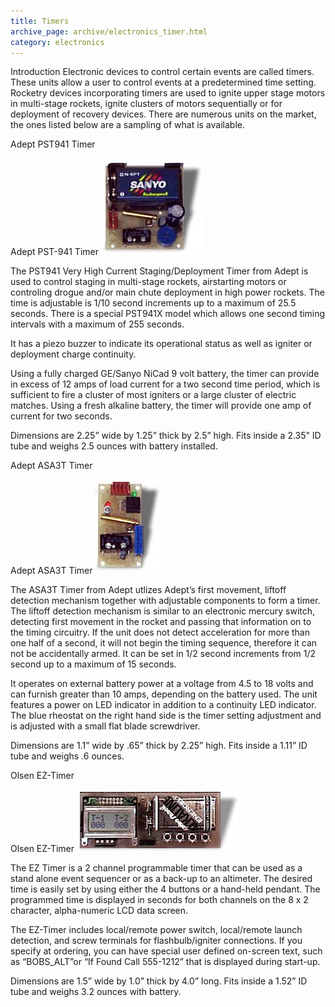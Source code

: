 ```yaml
---
title: Timers
archive_page: archive/electronics_timer.html
category: electronics
---
```

Introduction Electronic devices to control certain events are called timers. These units allow a user to control events at a predetermined time setting. Rocketry devices incorporating timers are used to ignite upper stage motors in multi-stage rockets, ignite clusters of motors sequentially or for deployment of recovery devices. There are numerous units on the market, the ones listed below are a sampling of what is available.

Adept PST941 Timer

Adept PST-941 Timer ![](/images/electronics_timer1.jpg)

The PST941 Very High Current Staging/Deployment Timer from Adept is used to control staging in multi-stage rockets, airstarting motors or controling drogue and/or main chute deployment in high power rockets. The time is adjustable is 1/10 second increments up to a maximum of 25.5 seconds. There is a special PST941X model which allows one second timing intervals with a maximum of 255 seconds.

It has a piezo buzzer to indicate its operational status as well as igniter or deployment charge continuity.

Using a fully charged GE/Sanyo NiCad 9 volt battery, the timer can provide in excess of 12 amps of load current for a two second time period, which is sufficient to fire a cluster of most igniters or a large cluster of electric matches. Using a fresh alkaline battery, the timer will provide one amp of current for two seconds.

Dimensions are 2.25” wide by 1.25” thick by 2.5” high. Fits inside a 2.35” ID tube and weighs 2.5 ounces with battery installed.

Adept ASA3T Timer

Adept ASA3T Timer ![](/images/electronics_timer2.jpg)

The ASA3T Timer from Adept utlizes Adept’s first movement, liftoff detection mechanism together with adjustable components to form a timer. The liftoff detection mechanism is similar to an electronic mercury switch, detecting first movement in the rocket and passing that information on to the timing circuitry. If the unit does not detect acceleration for more than one half of a second, it will not begin the timing sequence, therefore it can not be accidentally armed. It can be set in 1/2 second increments from 1/2 second up to a maximum of 15 seconds.

It operates on external battery power at a voltage from 4.5 to 18 volts and can furnish greater than 10 amps, depending on the battery used. The unit features a power on LED indicator in addition to a continuity LED indicator. The blue rheostat on the right hand side is the timer setting adjustment and is adjusted with a small flat blade screwdriver.

Dimensions are 1.1” wide by .65” thick by 2.25” high. Fits inside a 1.11” ID tube and weighs .6 ounces.

Olsen EZ-Timer

Olsen EZ-Timer ![](/images/electronics_timer3.jpg)

The EZ Timer is a 2 channel programmable timer that can be used as a stand alone event sequencer or as a back-up to an altimeter. The desired time is easily set by using either the 4 buttons or a hand-held pendant. The programmed time is displayed in seconds for both channels on the 8 x 2 character, alpha-numeric LCD data screen.

The EZ-Timer includes local/remote power switch, local/remote launch detection, and screw terminals for flashbulb/igniter connections. If you specify at ordering, you can have special user defined on-screen text, such as “BOBS\_ALT”or “If Found Call 555-1212” that is displayed during start-up.

Dimensions are 1.5” wide by 1.0” thick by 4.0” long. Fits inside a 1.52” ID tube and weighs 3.2 ounces with battery.

